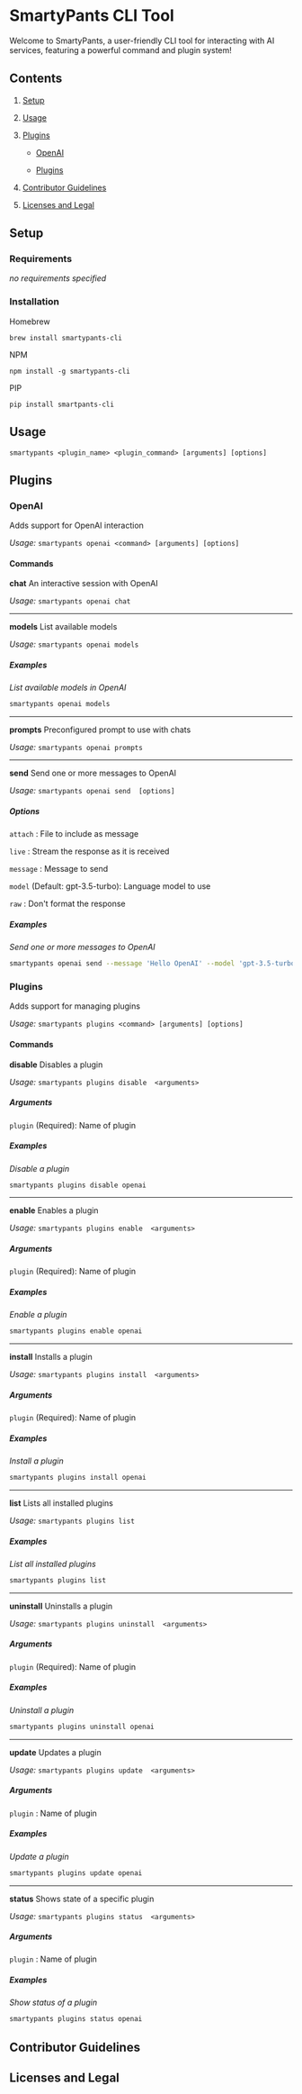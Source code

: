 # SmartyPants CLI Tool

Welcome to SmartyPants, a user-friendly CLI tool for interacting with AI services, featuring a powerful command and plugin system!

## Contents

1. [Setup](#setup)
2. [Usage](#usage)
3. [Plugins](#plugins)
    
    - [OpenAI](#OpenAI)
    
    - [Plugins](#Plugins)
    
4. [Contributor Guidelines](#contributor-guidelines)
5. [Licenses and Legal](#licenses-and-legal)

## Setup

### Requirements

_no requirements specified_

### Installation

Homebrew

`brew install smartypants-cli`

NPM

`npm install -g smartypants-cli`

PIP

`pip install smartpants-cli`


## Usage

`smartypants <plugin_name> <plugin_command> [arguments] [options]`


## Plugins


### OpenAI

Adds support for OpenAI interaction

_Usage:_ `smartypants openai <command> [arguments] [options]`

#### Commands


**chat** An interactive session with OpenAI

_Usage:_ `smartypants openai chat `







---


**models** List available models

_Usage:_ `smartypants openai models `







##### Examples


_List available models in OpenAI_
```bash
smartypants openai models
```



---


**prompts** Preconfigured prompt to use with chats

_Usage:_ `smartypants openai prompts `







---


**send** Send one or more messages to OpenAI

_Usage:_ `smartypants openai send  [options]`





##### Options


`attach` : File to include as message

`live` : Stream the response as it is received

`message` : Message to send

`model` (Default: gpt-3.5-turbo): Language model to use

`raw` : Don't format the response





##### Examples


_Send one or more messages to OpenAI_
```bash
smartypants openai send --message 'Hello OpenAI' --model 'gpt-3.5-turbo'
```







### Plugins

Adds support for managing plugins

_Usage:_ `smartypants plugins <command> [arguments] [options]`

#### Commands


**disable** Disables a plugin

_Usage:_ `smartypants plugins disable  <arguments>`



##### Arguments


`plugin` (Required): Name of plugin







##### Examples


_Disable a plugin_
```bash
smartypants plugins disable openai
```



---


**enable** Enables a plugin

_Usage:_ `smartypants plugins enable  <arguments>`



##### Arguments


`plugin` (Required): Name of plugin







##### Examples


_Enable a plugin_
```bash
smartypants plugins enable openai
```



---


**install** Installs a plugin

_Usage:_ `smartypants plugins install  <arguments>`



##### Arguments


`plugin` (Required): Name of plugin







##### Examples


_Install a plugin_
```bash
smartypants plugins install openai
```



---


**list** Lists all installed plugins

_Usage:_ `smartypants plugins list `







##### Examples


_List all installed plugins_
```bash
smartypants plugins list
```



---


**uninstall** Uninstalls a plugin

_Usage:_ `smartypants plugins uninstall  <arguments>`



##### Arguments


`plugin` (Required): Name of plugin







##### Examples


_Uninstall a plugin_
```bash
smartypants plugins uninstall openai
```



---


**update** Updates a plugin

_Usage:_ `smartypants plugins update  <arguments>`



##### Arguments


`plugin` : Name of plugin







##### Examples


_Update a plugin_
```bash
smartypants plugins update openai
```



---


**status** Shows state of a specific plugin

_Usage:_ `smartypants plugins status  <arguments>`



##### Arguments


`plugin` : Name of plugin







##### Examples


_Show status of a plugin_
```bash
smartypants plugins status openai
```








## Contributor Guidelines



## Licenses and Legal

